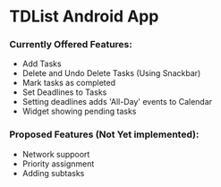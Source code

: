 # TDList Android App

### Currently Offered Features:
* Add Tasks
* Delete and Undo Delete Tasks (Using Snackbar)
* Mark tasks as completed
* Set Deadlines to Tasks
* Setting deadlines adds 'All-Day' events to Calendar
* Widget showing pending tasks

### Proposed Features (Not Yet implemented):
* Network suppoort
* Priority assignment
* Adding subtasks
